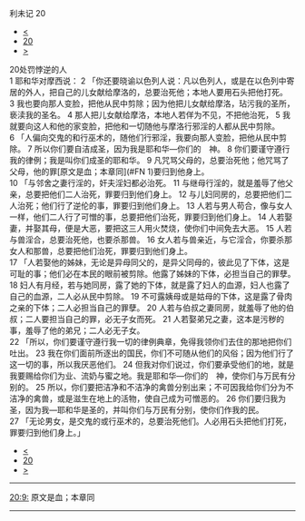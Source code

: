 ﻿





 利未记 20




* [<](bible/LEV19.md)
* [20](bible/LEV.md)
* [>](bible/LEV21.md)



 
20处罚悖逆的人  
1 耶和华对摩西说： 
2 「你还要晓谕以色列人说：凡以色列人，或是在以色列中寄居的外人，把自己的儿女献给摩洛的，总要治死他；本地人要用石头把他打死。 
3 我也要向那人变脸，把他从民中剪除；因为他把儿女献给摩洛，玷污我的圣所，亵渎我的圣名。 
4 那人把儿女献给摩洛，本地人若佯为不见，不把他治死， 
5 我就要向这人和他的家变脸，把他和一切随他与摩洛行邪淫的人都从民中剪除。  
6 「人偏向交鬼的和行巫术的，随他们行邪淫，我要向那人变脸，把他从民中剪除。 
7 所以你们要自洁成圣，因为我是耶和华—你们的　神。 
8 你们要谨守遵行我的律例；我是叫你们成圣的耶和华。 
9 凡咒骂父母的，总要治死他；他咒骂了父母，他的罪[原文是血；本章同](#FN
1)要归到他身上。  
10 「与邻舍之妻行淫的，奸夫淫妇都必治死。 
11 与继母行淫的，就是羞辱了他父亲，总要把他们二人治死，罪要归到他们身上。 
12 与儿妇同房的，总要把他们二人治死；他们行了逆伦的事，罪要归到他们身上。 
13 人若与男人苟合，像与女人一样，他们二人行了可憎的事，总要把他们治死，罪要归到他们身上。 
14 人若娶妻，并娶其母，便是大恶，要把这三人用火焚烧，使你们中间免去大恶。 
15 人若与兽淫合，总要治死他，也要杀那兽。 
16 女人若与兽亲近，与它淫合，你要杀那女人和那兽，总要把他们治死，罪要归到他们身上。  
17 「人若娶他的姊妹，无论是异母同父的，是异父同母的，彼此见了下体，这是可耻的事；他们必在本民的眼前被剪除。他露了姊妹的下体，必担当自己的罪孽。 
18 妇人有月经，若与她同房，露了她的下体，就是露了妇人的血源，妇人也露了自己的血源，二人必从民中剪除。 
19 不可露姨母或是姑母的下体，这是露了骨肉之亲的下体；二人必担当自己的罪孽。 
20 人若与伯叔之妻同房，就羞辱了他的伯叔；二人要担当自己的罪，必无子女而死。 
21 人若娶弟兄之妻，这本是污秽的事，羞辱了他的弟兄；二人必无子女。  
22 「所以，你们要谨守遵行我一切的律例典章，免得我领你们去住的那地把你们吐出。 
23 我在你们面前所逐出的国民，你们不可随从他们的风俗；因为他们行了这一切的事，所以我厌恶他们。 
24 但我对你们说过，你们要承受他们的地，就是我要赐给你们为业、流奶与蜜之地。我是耶和华—你们的　神，使你们与万民有分别的。 
25 所以，你们要把洁净和不洁净的禽兽分别出来；不可因我给你们分为不洁净的禽兽，或是滋生在地上的活物，使自己成为可憎恶的。 
26 你们要归我为圣，因为我—耶和华是圣的，并叫你们与万民有分别，使你们作我的民。  
27 「无论男女，是交鬼的或行巫术的，总要治死他们。人必用石头把他们打死，罪要归到他们身上。」 
* [<](bible/LEV19.md)
* [20](bible/LEV.md)
* [>](bible/LEV21.md)





---


[20:9:](#V9)
原文是血；本章同




---









